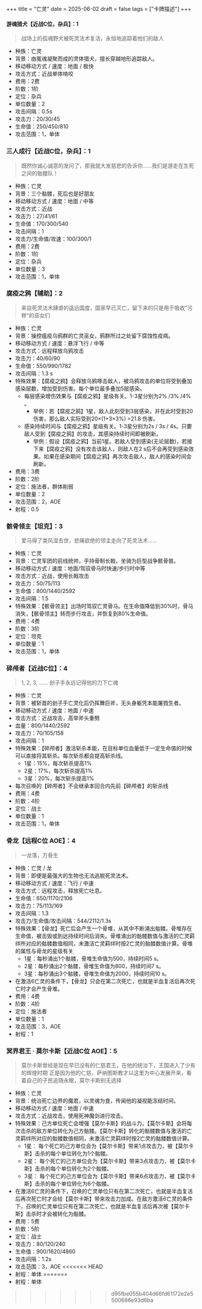 +++
title = "亡灵"
date = 2025-06-02
draft = false
tags = ["卡牌描述"]
+++

#### 游魂猎犬【近战C位，杂兵】：1
> 战场上的孤魂野⽝被死灵法术复活，永恒地追踪着他们的敌⼈
- 种族：亡灵
- 背景：由冤魂凝聚而成的灵体猎犬，擅长穿越地形追踪敌人。
- 移动移动方式 / 速度：地面 / 极快
- 攻击方式：近战单体啃咬
- 费用：2费
- 阶数：1阶
- 定位：杂兵
- 单位数量：2
- 攻击间隔：0.5s
- 攻击力：20/30/45
- 生命值：250/450/810
- 攻击范围：1，单体
### 三人成行【近战C位，杂兵】：1
> 既然你诚⼼诚意的发问了，那我就⼤发慈悲的告诉你......我们是游⾛在⽣死之间的骷髅队！
- 种族：亡灵
- 背景：三个骷髅，死后也是好朋友
- 移动移动方式 / 速度：地面 / 中等
- 攻击方式：近战
- 攻击力：27/41/61
- 生命值：170/300/540
- 攻击间隔：1
- 攻击力/生命值/攻速：100/300/1
- 费用：2费
- 阶数：1阶
- 定位：杂兵
- 单位数量：3
- 攻击范围：1，单体
### 腐疫之鸦【辅助】：2
> 来⾃死灵法术肆虐的遥远国度，国家早已灭亡，留下来的只是⽤于吸收”污秽“的巫⼥们
- 种族：亡灵
- 背景：操控瘟疫乌鸦群的亡灵巫女，鸦群所过之处留下腐蚀性疫病。
- 移动移动方式 / 速度：悬浮飞行 / 中等
- 攻击方式：远程释放乌鸦攻击
- 攻击力：40/60/90
- 生命值：550/990/1782
- 攻击间隔：1.3 s
- 特殊效果：【腐疫之鸦】会释放乌鸦啄击敌人，被乌鸦攻击的单位将受到叠加感染层数，增加受到伤害。每个单位最多叠加5层感染。
  - 每层感染增伤效果与【腐疫之鸦】星级有关。1-3星分别为2% /3% /4% 。
    - 举例：若【腐疫之鸦】1星，敌人此刻受到3层感染，并在此时受到20伤害，那么敌人实际受到20×(1+3×3%) =21.8 伤害。
  - 感染持续时间与【腐疫之鸦】星级有关。1-3星分别为2s / 3s / 4s。只要敌人受到【腐疫之鸦】的攻击，其感染持续时间即被刷新。
    - 举例：假设【腐疫之鸦】当前1星。若敌人受到感染(无论层数)，若接下来【腐疫之鸦】没有攻击该敌人，则敌人在2 s后不会再受到感染效果。如果在感染期间【腐疫之鸦】再次攻击敌人，敌人的感染时间会刷新。
- 费用：3费
- 阶数：2阶
- 定位：施法者，群体削弱
- 单位数量：2
- 攻击范围：2，AOE
- 射程：0.5
### 骸骨领主【坦克】：3
> 爱⻢得了类⻛湿去世，悲痛欲绝的领主⾛向了死灵法术......
- 种族：亡灵
- 背景：亡灵军团的前线统帅，手持骨制长戟，坐骑为巨型战争骸骨兽。
- 移动移动方式 / 速度：地面/驾驭骨马时快速/步行时中等
- 攻击方式：近战，使用长戟攻击
- 攻击力：50/75/113
- 生命值：800/1440/2592
- 攻击间隔：1.5
- 特殊效果：【骸骨领主】出场时驾驭亡灵骨马。在生命值降低到30%时，骨马消失，【骸骨领主】转而步行攻击，并恢复到80%生命值。
- 费用：4费
- 阶数：3阶
- 定位：坦克
- 单位数量：1
- 攻击范围：1，单体
### 碎颅者【近战C位】：4
> 1, 2, 3, ...... 刽⼦⼿永远记得他的⼑下亡魂
- 种族：亡灵
- 背景：被斩首的刽子手亡灵化后仍挥舞巨斧，无头身躯凭本能屠戮生者。
- 移动移动方式 / 速度：地面 / 中速
- 攻击方式：近战攻击，高举斧头重劈 
- 血量：800/1440/2592
- 攻击力：70/105/158
- 攻击间隔：1
- 特殊效果：【碎颅者】激活斩杀本能，在目标单位血量低于一定生命值的时候可以直接将其斩杀。每次斩杀都会提高斩杀线。
  - 1星：15%，每次斩杀提高1%
  - 2星：17%，每次斩杀提高1%
  - 3星：20%，每次斩杀提高1%
- 每次召唤的【碎颅者】不会继承本回合内先前【碎颅者】的斩杀线
- 费用：4费
- 阶数：4阶
- 定位：战士
- 单位数量：1
- 攻击范围：1，单体
### 骨龙【远程C位 AOE】：4
> ⼀⻰落，万⻣⽣
- 种族：亡灵 / 龙
- 背景：即便是最强大的生物也无法逃脱死灵法术。
- 移动移动方式 / 速度：飞行 / 中速
- 攻击方式：远程攻击，释放死亡吐息。
- 生命值：650/1170/2106
- 攻击力：75/113/169
- 攻击间隔：1.3
- 攻击力/生命值/攻击间隔：544/2112/1.3s
- 特殊效果：【骨龙】死亡后会产生一个骨堆，从其中不断涌出骷髅。骨堆存在生命值，被击毁或到达持续时间后消失。骨堆涌出的骷髅数值与激活的亡灵羁绊所对应的骷髅数值相同，未激活亡灵羁绊时按2亡灵的骷髅数值计算。骨堆的属性与骨龙的星级有关
  - 1星：每秒涌出1个骷髅，骨堆生命值为500，持续时间5 s。
  - 2星：每秒涌出2个骷髅，骨堆生命值为800，持续时间7 s。
  - 3星：每秒涌出3个骷髅，骨堆生命值为2000，持续时间10 s。
- 在激活6亡灵的条件下，【骨龙】只会在第二次死亡，也就是半血复活后再次死亡时才会产生骨堆。
- 费用：4费
- 阶数：4阶
- 定位：施法者
- 单位数量：1
- 攻击范围：3，AOE
- 射程：1
### 冥界君王 · 莫尔卡斯【近战C位 AOE】：5
> 莫尔卡斯曾经是现在早已没有的仁慈君王，在他的统治下，王国进⼊了少有的辉煌时期
> 正是因为他的仁慈，萨纳图斯教才以这⾥为中⼼发展开来，看着⾃⼰的⼦⺠追随永眠，莫尔卡斯别⽆选择
- 种族：亡灵
- 背景：统治死亡边界的魔君，以灵魂为食，传闻他的凝视能冻结时间。
- 移动移动方式 / 速度：地面 / 中速
- 攻击方式：近战攻击，使用死神魔剑进行攻击。
- 特殊效果：己方单位死亡会增强【莫尔卡斯】的战斗力。【莫尔卡斯】会将每次击杀的敌方单位转化为己方骷髅。【莫尔卡斯】转化的骷髅数值与激活的亡灵羁绊所对应的骷髅数值相同，未激活亡灵羁绊时按2亡灵的骷髅数值计算。
  - 1星： 每个死亡的己方单位会为【莫尔卡斯】带来1点攻击力，被【莫尔卡斯】击杀的每个单位转化为1个骷髅。
  - 2星： 每个死亡的己方单位会为【莫尔卡斯】带来3点攻击力，被【莫尔卡斯】击杀的每个单位转化为2个骷髅。
  - 3星： 每个死亡的己方单位会为【莫尔卡斯】带来6点攻击力，被【莫尔卡斯】击杀的每个单位转化为6个骷髅。
- 在激活6亡灵的条件下，召唤的亡灵单位只有在第二次死亡，也就是半血复活后再次死亡时才会给【莫尔卡斯】带来攻击力加成。在敌方激活6亡灵的条件下，召唤的亡灵单位只有在第二次死亡，也就是半血复活后再次被【莫尔卡斯】击杀时才会被转化为骷髅。
- 费用：5费
- 阶数：5阶
- 定位：战士
- 攻击力：80/120/240
- 生命值：900/1620/4860
- 攻击间隔：1.2s
- 攻击范围：3，AOE
<<<<<<< HEAD
- 射程：单体
=======
- 射程：单体
>>>>>>> d95fbe055b404d66fd61172e2e5500686e93d6ba
